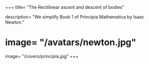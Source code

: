 +++
title= "The Rectilinear ascent and descent of bodies"

description= "We simplify Book 1 of  Principia Mathematica by Isaac Newton."
# image= "/avatars/newton.jpg"
image= "/covers/principia.jpg"
+++
